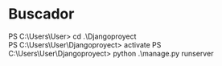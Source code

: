 # Buscador
PS C:\Users\User> cd .\Djangoproyect\
PS C:\Users\User\Djangoproyect> activate
PS C:\Users\User\Djangoproyect> python .\manage.py runserver
